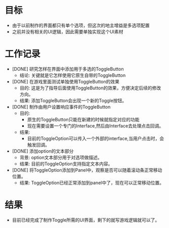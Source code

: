 # 目标
- 由于以前制作的界面都只有单个选项，但这次的地主增益是多选项配置
- 之前并没有相关的UI逻辑，因此需要单独实现这个UI素材

# 工作记录
- [DONE] 研究怎样在界面中添加用于多选的ToggleButton
	- 结论: 关键就是它怎样使用它原生自带的ToggleButton
- [DONE] 在游戏里面测试单独使用ToggleButton的效果
	- 目的: 这是为了指导后面使用ToggleButton的效果，方便决定后续的修改方向。
	- 结果: 添加ToggleButton会出现一个新的Toggle按钮。
- [DONE] 制作由用户设置响应事件的ToggleButton
	- 目的: 
		- 原生的ToggleButton只能在新建的时候就指定对应的功能
		- 现在需要设置一个专门的Interface,然后由Interface去处理点击回调。
	- 结果:
		- 目前的ToggleOption可以传入一个外部的interface,当用户点击时，会触发回调。
- [DONE] 添加option的文本部分
	- 背景: option文本部分用于对选项做描述。
	- 结果: 目前的ToggleOption支持指定文本内容。
- [DONE] 将ToggleOption添加到Panel中，观察是否可以随着滚动条正常移动位置。
	- 结果: ToggleOption已经正常添加到panel中了，现在可以正常移动位置。

# 结果
- 目前已经完成了制作Toggle所需的UI界面，剩下的就写游戏逻辑就可以了。